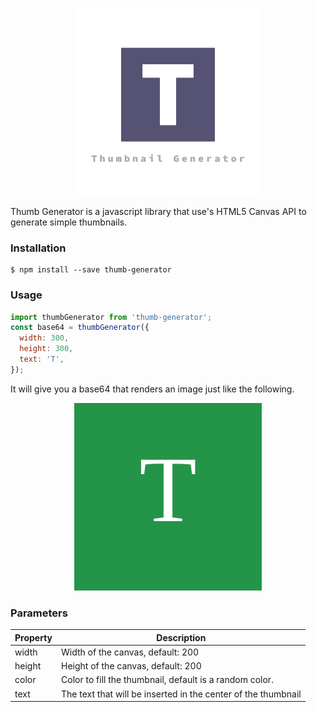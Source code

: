 <p align="center">
  <img width="300" height="300" src="logo.png" alt="">
</p>

Thumb Generator is a javascript library that use's HTML5 Canvas API to generate simple thumbnails.

### Installation

```shell
$ npm install --save thumb-generator
```

### Usage

```javascript
import thumbGenerator from 'thumb-generator';
const base64 = thumbGenerator({
  width: 300,
  height: 300,
  text: 'T',
});
```

It will give you a base64 that renders an image just like the following.

<p align="center">
  <img src="thumb-example.png" alt="">
</p>

### Parameters

| Property | Description                                                   |
| -------- | ------------------------------------------------------------- |
| width    | Width of the canvas, default: 200                             |
| height   | Height of the canvas, default: 200                            |
| color    | Color to fill the thumbnail, default is a random color.       |
| text     | The text that will be inserted in the center of the thumbnail |
